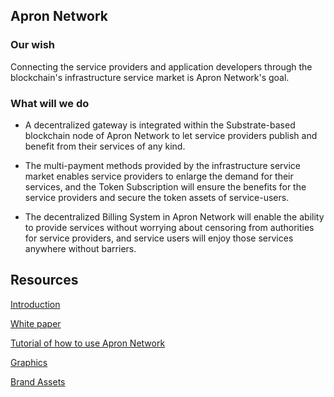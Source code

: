 ## Apron Network

### Our wish

Connecting the service providers and application developers through the blockchain's infrastructure service market is Apron Network's goal. 



### What will we do

* A decentralized gateway is integrated within the Substrate-based blockchain node of Apron Network to let service providers publish and benefit from their services of any kind. 

* The multi-payment methods provided by the infrastructure service market enables service providers to enlarge the demand for their services, and the Token Subscription will ensure the benefits for the service providers and secure the token assets of service-users. 

* The decentralized Billing System in Apron Network will enable the ability to provide services without worrying about censoring from authorities for service providers, and service users will enjoy those services anywhere without barriers.



## Resources

[Introduction](./docs/Introduction.pdf)

[White paper](./docs/Whitepaper.pdf)

[Tutorial of how to use Apron Network](./tutorials/usage.md)

[Graphics](./graphics)

[Brand Assets](./brandassets)

